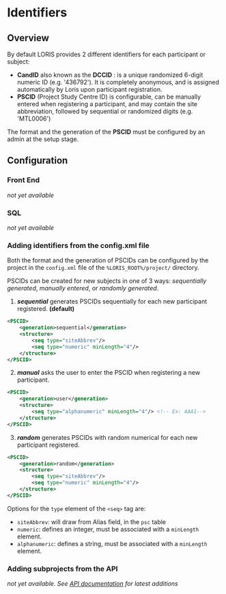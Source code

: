 # Identifiers

## Overview
By default LORIS provides 2 different identifiers for each participant or subject: 

- **CandID** also known as the **DCCID** : is a unique randomized 6-digit numeric ID (e.g. '436792').  It is completely anonymous, and is assigned automatically by Loris upon participant registration. 
- **PSCID** (Project Study Centre ID) is configurable, can be manually entered when registering a participant, and may contain the site abbreviation, followed by sequential or randomized digits (e.g. 'MTL0006')

The format and the generation of the **PSCID** must be configured by an admin at the setup stage.

## Configuration

### Front End
_not yet available_

### SQL
_not yet available_

### Adding identifiers from the config.xml file

Both the format and the generation of PSCIDs can be configured by the project in the `config.xml` file of the `%LORIS_ROOT%/project/` directory.

PSCIDs can be created for new subjects in one of 3 ways: *sequentially generated*, *manually entered*, or *randomly generated*.

1. ***sequential*** generates PSCIDs sequentially for each new participant registered. **(default)**

 ```xml
 <PSCID>
     <generation>sequential</generation> 
     <structure>
         <seq type="siteAbbrev"/>
         <seq type="numeric" minLength="4"/>
     </structure>
 </PSCID>
 ```

2. ***manual*** asks the user to enter the PSCID when registering a new participant.

 ```xml
 <PSCID> 
     <generation>user</generation> 
     <structure>
         <seq type="alphanumeric" minLength="4"/> <!-- Ex: AAA1-->
     </structure>
 </PSCID>
 ```

3. ***random*** generates PSCIDs with random numerical for each new participant registered.

 ```xml
 <PSCID>
     <generation>random</generation> 
     <structure>
         <seq type="siteAbbrev"/>
         <seq type="numeric" minLength="4"/>
     </structure>
 </PSCID>
 ```
 
 Options for the `type` element of the `<seq>` tag are:
  - `siteAbbrev`: will draw from Alias field, in the `psc` table
  - `numeric`: defines an integer, must be associated with a `minLength` element. 
  - `alphanumeric`: defines a string, must be associated with a `minLength` element.
         
### Adding subprojects from the API
 _not yet available. See [API documentation](../../../API/) for latest additions_
